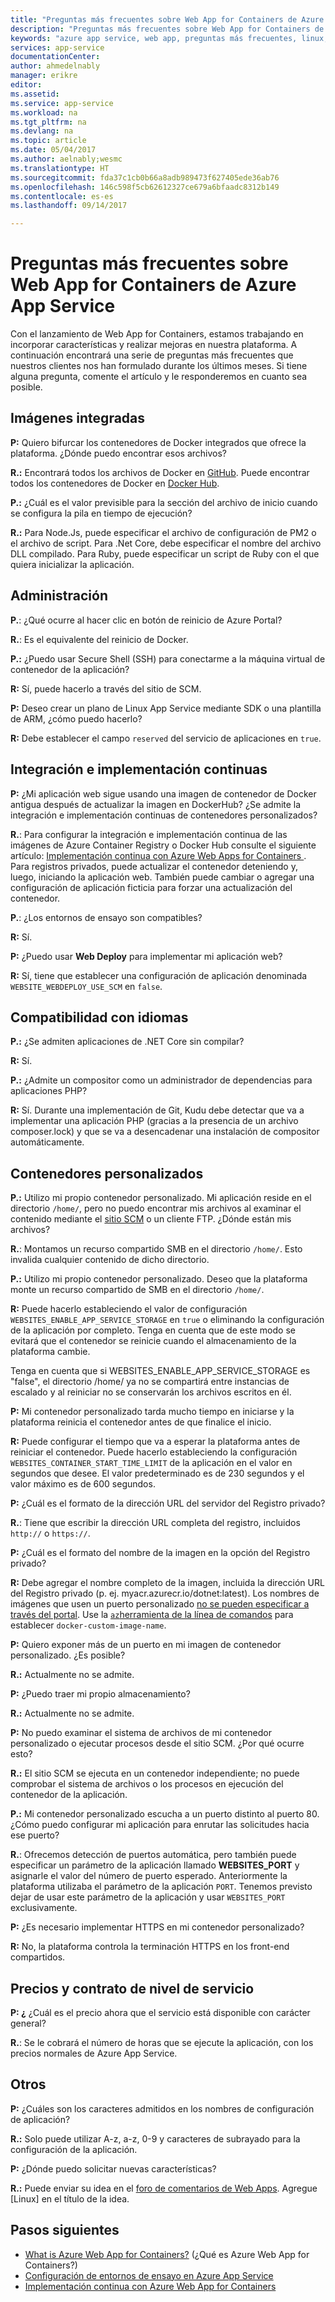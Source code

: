 ```yaml
---
title: "Preguntas más frecuentes sobre Web App for Containers de Azure App Service | Microsoft Docs"
description: "Preguntas más frecuentes sobre Web App for Containers de Azure App Service."
keywords: "azure app service, web app, preguntas más frecuentes, linux, oss"
services: app-service
documentationCenter: 
author: ahmedelnably
manager: erikre
editor: 
ms.assetid: 
ms.service: app-service
ms.workload: na
ms.tgt_pltfrm: na
ms.devlang: na
ms.topic: article
ms.date: 05/04/2017
ms.author: aelnably;wesmc
ms.translationtype: HT
ms.sourcegitcommit: fda37c1cb0b66a8adb989473f627405ede36ab76
ms.openlocfilehash: 146c598f5cb62612327ce679a6bfaadc8312b149
ms.contentlocale: es-es
ms.lasthandoff: 09/14/2017

---
```

# <a name="azure-app-service-web-app-for-containers-faq"></a>Preguntas más frecuentes sobre Web App for Containers de Azure App Service

Con el lanzamiento de Web App for Containers, estamos trabajando en incorporar características y realizar mejoras en nuestra plataforma. A continuación encontrará una serie de preguntas más frecuentes que nuestros clientes nos han formulado durante los últimos meses.
Si tiene alguna pregunta, comente el artículo y le responderemos en cuanto sea posible.

## <a name="built-in-images"></a>Imágenes integradas

**P:** Quiero bifurcar los contenedores de Docker integrados que ofrece la plataforma. ¿Dónde puedo encontrar esos archivos?

**R.:** Encontrará todos los archivos de Docker en [GitHub](https://github.com/azure-app-service). Puede encontrar todos los contenedores de Docker en [Docker Hub](https://hub.docker.com/u/appsvc/).

**P.:** ¿Cuál es el valor previsible para la sección del archivo de inicio cuando se configura la pila en tiempo de ejecución?

**R.:** Para Node.Js, puede especificar el archivo de configuración de PM2 o el archivo de script. Para .Net Core, debe especificar el nombre del archivo DLL compilado. Para Ruby, puede especificar un script de Ruby con el que quiera inicializar la aplicación.

## <a name="management"></a>Administración

**P.**: ¿Qué ocurre al hacer clic en botón de reinicio de Azure Portal?

**R.**: Es el equivalente del reinicio de Docker.

**P.:** ¿Puedo usar Secure Shell (SSH) para conectarme a la máquina virtual de contenedor de la aplicación?

**R:** Sí, puede hacerlo a través del sitio de SCM.

**P:** Deseo crear un plano de Linux App Service mediante SDK o una plantilla de ARM, ¿cómo puedo hacerlo?

**R:** Debe establecer el campo `reserved` del servicio de aplicaciones en `true`.

## <a name="continuous-integrationdeployment"></a>Integración e implementación continuas

**P:** ¿Mi aplicación web sigue usando una imagen de contenedor de Docker antigua después de actualizar la imagen en DockerHub? ¿Se admite la integración e implementación continuas de contenedores personalizados?

**R.**: Para configurar la integración e implementación continua de las imágenes de Azure Container Registry o Docker Hub consulte el siguiente artículo: [Implementación continua con Azure Web Apps for Containers ](./app-service-linux-ci-cd.md). Para registros privados, puede actualizar el contenedor deteniendo y, luego, iniciando la aplicación web. También puede cambiar o agregar una configuración de aplicación ficticia para forzar una actualización del contenedor.

**P.**: ¿Los entornos de ensayo son compatibles?

**R:** Sí.

**P:** ¿Puedo usar **Web Deploy** para implementar mi aplicación web?

**R:** Sí, tiene que establecer una configuración de aplicación denominada `WEBSITE_WEBDEPLOY_USE_SCM` en `false`.

## <a name="language-support"></a>Compatibilidad con idiomas

**P.:** ¿Se admiten aplicaciones de .NET Core sin compilar?

**R:** Sí.

**P.:** ¿Admite un compositor como un administrador de dependencias para aplicaciones PHP?

**R:** Sí. Durante una implementación de Git, Kudu debe detectar que va a implementar una aplicación PHP (gracias a la presencia de un archivo composer.lock) y que se va a desencadenar una instalación de compositor automáticamente.

## <a name="custom-containers"></a>Contenedores personalizados

**P.:** Utilizo mi propio contenedor personalizado. Mi aplicación reside en el directorio `/home/`, pero no puedo encontrar mis archivos al examinar el contenido mediante el [sitio SCM](https://github.com/projectkudu/kudu) o un cliente FTP. ¿Dónde están mis archivos?

**R.**: Montamos un recurso compartido SMB en el directorio `/home/`. Esto invalida cualquier contenido de dicho directorio.

**P.:** Utilizo mi propio contenedor personalizado. Deseo que la plataforma monte un recurso compartido de SMB en el directorio `/home/`.

**R:** Puede hacerlo estableciendo el valor de configuración `WEBSITES_ENABLE_APP_SERVICE_STORAGE` en `true` o eliminando la configuración de la aplicación por completo. Tenga en cuenta que de este modo se evitará que el contenedor se reinicie cuando el almacenamiento de la plataforma cambie. 

Tenga en cuenta que si WEBSITES_ENABLE_APP_SERVICE_STORAGE es "false", el directorio /home/ ya no se compartirá entre instancias de escalado y al reiniciar no se conservarán los archivos escritos en él.

**P:** Mi contenedor personalizado tarda mucho tiempo en iniciarse y la plataforma reinicia el contenedor antes de que finalice el inicio.

**R:** Puede configurar el tiempo que va a esperar la plataforma antes de reiniciar el contenedor. Puede hacerlo estableciendo la configuración `WEBSITES_CONTAINER_START_TIME_LIMIT` de la aplicación en el valor en segundos que desee. El valor predeterminado es de 230 segundos y el valor máximo es de 600 segundos.

**P:** ¿Cuál es el formato de la dirección URL del servidor del Registro privado?

**R.**: Tiene que escribir la dirección URL completa del registro, incluidos `http://` o `https://`.

**P:** ¿Cuál es el formato del nombre de la imagen en la opción del Registro privado?

**R:** Debe agregar el nombre completo de la imagen, incluida la dirección URL del Registro privado (p. ej. myacr.azurecr.io/dotnet:latest). Los nombres de imágenes que usen un puerto personalizado [ no se pueden especificar a través del portal](https://feedback.azure.com/forums/169385-web-apps/suggestions/31304650). Use la [`az`herramienta de la línea de comandos](https://docs.microsoft.com/en-us/cli/azure/webapp/config/container?view=azure-cli-latest#az_webapp_config_container_set) para establecer `docker-custom-image-name`.

**P:** Quiero exponer más de un puerto en mi imagen de contenedor personalizado. ¿Es posible?

**R.:** Actualmente no se admite.

**P:** ¿Puedo traer mi propio almacenamiento?

**R.:** Actualmente no se admite.

**P:** No puedo examinar el sistema de archivos de mi contenedor personalizado o ejecutar procesos desde el sitio SCM. ¿Por qué ocurre esto?

**R.:** El sitio SCM se ejecuta en un contenedor independiente; no puede comprobar el sistema de archivos o los procesos en ejecución del contenedor de la aplicación.

**P.:** Mi contenedor personalizado escucha a un puerto distinto al puerto 80. ¿Cómo puedo configurar mi aplicación para enrutar las solicitudes hacia ese puerto?

**R.**: Ofrecemos detección de puertos automática, pero también puede especificar un parámetro de la aplicación llamado **WEBSITES_PORT** y asignarle el valor del número de puerto esperado. Anteriormente la plataforma utilizaba el parámetro de la aplicación `PORT`. Tenemos previsto dejar de usar este parámetro de la aplicación y usar `WEBSITES_PORT` exclusivamente.

**P:** ¿Es necesario implementar HTTPS en mi contenedor personalizado?

**R:** No, la plataforma controla la terminación HTTPS en los front-end compartidos.

## <a name="pricing-and-sla"></a>Precios y contrato de nivel de servicio

**P: ¿** ¿Cuál es el precio ahora que el servicio está disponible con carácter general?

**R.**: Se le cobrará el número de horas que se ejecute la aplicación, con los precios normales de Azure App Service.

## <a name="other"></a>Otros

**P:** ¿Cuáles son los caracteres admitidos en los nombres de configuración de aplicación?

**R.:** Solo puede utilizar A-z, a-z, 0-9 y caracteres de subrayado para la configuración de la aplicación.

**P:** ¿Dónde puedo solicitar nuevas características?

**R.:** Puede enviar su idea en el [foro de comentarios de Web Apps](https://aka.ms/webapps-uservoice). Agregue [Linux] en el título de la idea.

## <a name="next-steps"></a>Pasos siguientes

* [What is Azure Web App for Containers?](app-service-linux-intro.md) (¿Qué es Azure Web App for Containers?)
* [Configuración de entornos de ensayo en Azure App Service](../../app-service-web/web-sites-staged-publishing.md?toc=%2fazure%2fapp-service%2fcontainers%2ftoc.json)
* [Implementación continua con Azure Web App for Containers](./app-service-linux-ci-cd.md)

